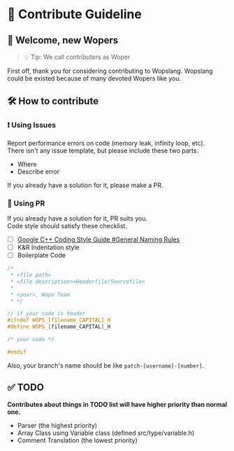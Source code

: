 # :page_with_curl: Contribute Guideline

## :wave: Welcome, new Wopers  

> :bulb: Tip: We call contributers as Woper

First off, thank you for considering contributing to Wopslang. Wopslang could be existed because of many devoted Wopers like you.

## :hammer_and_wrench: How to contribute

### :heavy_exclamation_mark: Using Issues

Report performance errors on code (memory leak, infinity loop, etc).  
There isn't any issue template, but please include these two parts.

- Where
- Describe error

If you already have a solution for it, please make a PR.

### :fork_and_knife: Using PR

If you already have a solution for it, PR suits you.  
Code style should satisfy these checklist.

- [ ] [Google C++ Coding Style Guide #General Naming Rules](https://google.github.io/styleguide/cppguide.html#General_Naming_Rules)
- [ ] K&R Indentation style
- [ ] Boilerplate Code

```c++
/*
 * <file path> 
 * <file description><Headerfile/Sourcefile>
 *
 * <year>, Wops Team
 * */

// if your code is header
#ifndef WOPS_[filename_CAPITAL]_H
#define WOPS_[filename_CAPITAL]_H

/* your code */

#endif
```

Also, your branch's name should be like
`patch-[username]-[number]`.
## :white_check_mark: TODO

**Contributes about things in TODO list will have higher priority than normal one.**  

- Parser (the highest priority)
- Array Class using Variable class (defined src/type/variable.h)
- Comment Translation (the lowest priority)

